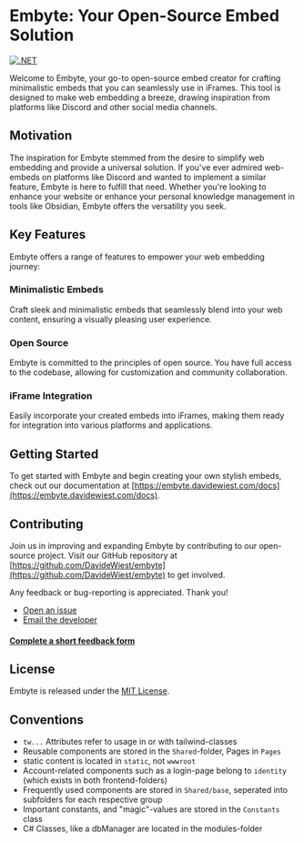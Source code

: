 # Embyte: Your Open-Source Embed Solution

[![.NET](https://github.com/DavideWiest/Embyte/actions/workflows/dotnet-desktop.yml/badge.svg)](https://github.com/DavideWiest/Embyte/actions/workflows/dotnet-desktop.yml)

Welcome to Embyte, your go-to open-source embed creator for crafting minimalistic embeds that you can seamlessly use in iFrames. This tool is designed to make web embedding a breeze, drawing inspiration from platforms like Discord and other social media channels.

## Motivation

The inspiration for Embyte stemmed from the desire to simplify web embedding and provide a universal solution. If you've ever admired web-embeds on platforms like Discord and wanted to implement a similar feature, Embyte is here to fulfill that need. Whether you're looking to enhance your website or enhance your personal knowledge management in tools like Obsidian, Embyte offers the versatility you seek.

## Key Features

Embyte offers a range of features to empower your web embedding journey:

### Minimalistic Embeds

Craft sleek and minimalistic embeds that seamlessly blend into your web content, ensuring a visually pleasing user experience.

### Open Source

Embyte is committed to the principles of open source. You have full access to the codebase, allowing for customization and community collaboration.

### iFrame Integration

Easily incorporate your created embeds into iFrames, making them ready for integration into various platforms and applications.

## Getting Started

To get started with Embyte and begin creating your own stylish embeds, check out our documentation at [https://embyte.davidewiest.com/docs](https://embyte.davidewiest.com/docs).

## Contributing

Join us in improving and expanding Embyte by contributing to our open-source project. Visit our GitHub repository at [https://github.com/DavideWiest/embyte](https://github.com/DavideWiest/embyte) to get involved.

Any feedback or bug-reporting is appreciated. Thank you!
- [Open an issue](https://github.com/DavideWiest/Embyte/issues)
- [Email the developer](mailto:davide.wiest2@gmail.com)

#### [Complete a short feedback form](https://forms.gle/zYeA61AgoGPKT4d26)

## License

Embyte is released under the [MIT License](LICENSE.txt).

## Conventions

- `tw...` Attributes refer to usage in or with tailwind-classes
- Reusable components are stored in the `Shared`-folder, Pages in `Pages`
- static content is located in `static`, not `wwwroot`
- Account-related components such as a login-page belong to `identity` (which exists in both frontend-folders)
- Frequently used components are stored in `Shared/base`, seperated into subfolders for each respective group
- Important constants, and "magic"-values are stored in the `Constants` class 
- C# Classes, like a dbManager are located in the modules-folder

